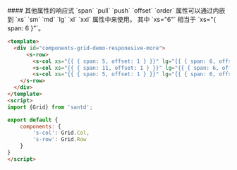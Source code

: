 <codebox>
#### 其他属性的响应式
`span` `pull` `push` `offset` `order` 属性可以通过内嵌到 `xs` `sm` `md` `lg` `xl` `xxl` 属性中来使用。
其中 `xs="6"` 相当于 `xs="{ span: 6 }"`。


```html
<template>
  <div id="components-grid-demo-responesive-more">
      <s-row>
        <s-col xs="{{ { span: 5, offset: 1 } }}" lg="{{ { span: 6, offset: 2 } }}">Col</s-col>
        <s-col xs="{{ { span: 11, offset: 1 } }}" lg="{{ { span: 6, offset: 2 } }}">Col</s-col>
        <s-col xs="{{ { span: 5, offset: 1 } }}" lg="{{ { span: 6, offset: 2 } }}">Col</s-col>
    </s-row>
  </div>
</template>
<script>
import {Grid} from 'santd';

export default {
    components: {
        's-col': Grid.Col,
        's-row': Grid.Row
    }
}
</script>
```
</codebox>


